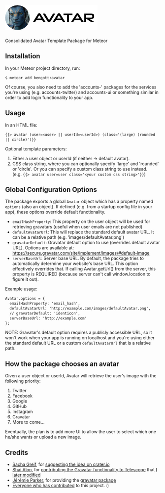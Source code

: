 ![logo](https://raw.githubusercontent.com/bengott/images/master/avatar-logo.png)
================================================================================

Consolidated Avatar Template Package for Meteor


Installation
------------
In your Meteor project directory, run:  
```
$ meteor add bengott:avatar
```
Of course, you also need to add the 'accounts-<service>' packages for the services you're using (e.g. accounts-twitter) and accounts-ui or something similar in order to add login functionality to your app.

Usage 
-----
In an HTML file:
```
{{> avatar (user=<user> || userId=<userId>) (class='(large) (rounded || circle)')}}
```
Optional template parameters:
  1. Either a user object or userId (if neither -> default avatar).
  2. CSS class string, where you can optionally specify 'large' and 'rounded' or 'circle'. Or you can specify a custom class string to use instead.  
(e.g. `{{> avatar user=user class='<your custom css string>'}}`)

Global Configuration Options
----------------------------
The package exports a global `Avatar` object which has a property named `options` (also an object). If defined (e.g. from a startup config file in your app), these options override default functionality.

  - `emailHashProperty`: This property on the user object will be used for retrieving gravatars (useful when user emails are not published)
  - `defaultAvatarUrl`: This will replace the standard default avatar URL. It can be a relative path (e.g. 'images/defaultAvatar.png')
  - `gravatarDefault`: Gravatar default option to use (overrides default avatar URL). Options are available at: https://secure.gravatar.com/site/implement/images/#default-image
  - `serverBaseUrl`: Server base URL. By default, the package tries to automatically determine your website's base URL. This option effectively overrides that. If calling Avatar.getUrl() from the server, this property is REQUIRED (because server can't call window.location to figure it out).

Example usage:
```
Avatar.options = {
  emailHashProperty: 'email_hash',
  defaultAvatarUrl: 'http://example.com/images/defaultAvatar.png',
  // gravatarDefault: 'identicon',
  serverBaseUrl: 'http://example.com'
};
```
NOTE: Gravatar's default option requires a publicly accessible URL, so it won't work when your app is running on localhost and you're using either the standard default URL or a custom `defaultAvatarUrl` that is a relative path.

How the package chooses an avatar
---------------------------------
Given a user object or userId, Avatar will retrieve the user's image with the following priority:
  1. Twitter
  2. Facebook
  3. Google
  4. GitHub
  5. Instagram
  6. Gravatar
  7. More to come...

Eventually, the plan is to add more UI to allow the user to select which one he/she wants or upload a new image.

Credits
-------
- [Sacha Greif](https://github.com/SachaG), for [suggesting the idea on crater.io](http://crater.io/posts/BfMsgzs5AzEdp6Byu)
- [Shai Alon](https://github.com/shaialon), for [contributing the Gravatar functionality to Telescope](https://github.com/TelescopeJS/Telescope/pull/436) that [I later modified](https://github.com/TelescopeJS/Telescope/pull/438)
- [Jérémie Parker](https://github.com/p-j), for providing the [gravatar package](https://github.com/p-j/meteor-gravatar)
- [Everyone who has contributed](https://github.com/bengott/meteor-avatar/graphs/contributors) to this project. :)
